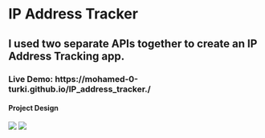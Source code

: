 <h1>IP Address Tracker</h1>
<h2>I used two separate APIs together to create an IP Address Tracking app.</h2>
<h3>Live Demo: https://mohamed-0-turki.github.io/IP_address_tracker./</h3>
<h4>Project Design</h4>
<img src="./desigb/images/1.png">
<img src="./desigb/images/2.png">

